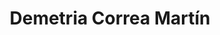 ---
title: "Demetria Correa Martín"
url: /robledillo-de-la-vera/demetria-correa-martin/
shop: panadería
---